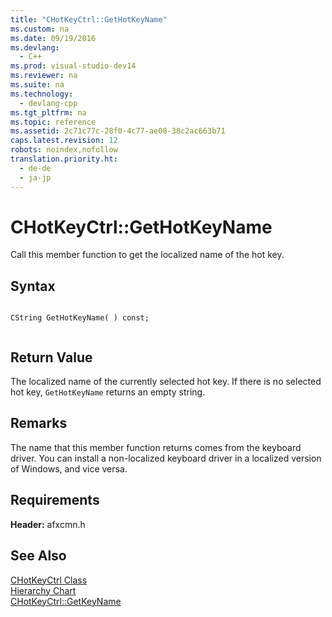 ```yaml
---
title: "CHotKeyCtrl::GetHotKeyName"
ms.custom: na
ms.date: 09/19/2016
ms.devlang: 
  - C++
ms.prod: visual-studio-dev14
ms.reviewer: na
ms.suite: na
ms.technology: 
  - devlang-cpp
ms.tgt_pltfrm: na
ms.topic: reference
ms.assetid: 2c71c77c-28f0-4c77-ae08-38c2ac663b71
caps.latest.revision: 12
robots: noindex,nofollow
translation.priority.ht: 
  - de-de
  - ja-jp
---
```

# CHotKeyCtrl::GetHotKeyName
Call this member function to get the localized name of the hot key.  
  
## Syntax  
  
```  
  
CString GetHotKeyName( ) const;  
  
```  
  
## Return Value  
 The localized name of the currently selected hot key. If there is no selected hot key, `GetHotKeyName` returns an empty string.  
  
## Remarks  
 The name that this member function returns comes from the keyboard driver. You can install a non-localized keyboard driver in a localized version of Windows, and vice versa.  
  
## Requirements  
 **Header:** afxcmn.h  
  
## See Also  
 [CHotKeyCtrl Class](../vs140/CHotKeyCtrl-Class.md)   
 [Hierarchy Chart](../vs140/Hierarchy-Chart.md)   
 [CHotKeyCtrl::GetKeyName](../vs140/CHotKeyCtrl--GetKeyName.md)